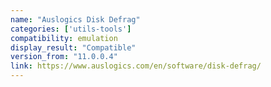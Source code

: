```yaml
---
name: "Auslogics Disk Defrag"
categories: ['utils-tools']
compatibility: emulation
display_result: "Compatible"
version_from: "11.0.0.4"
link: https://www.auslogics.com/en/software/disk-defrag/
---
```


